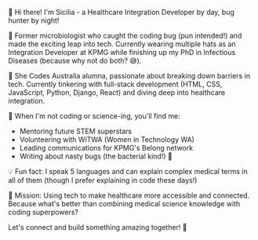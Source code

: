 👋 Hi there! I'm Sicilia - a Healthcare Integration Developer by day, bug hunter by night! 

🔬 Former microbiologist who caught the coding bug (pun intended!) and made the exciting leap into tech. Currently wearing multiple hats as an Integration Developer at KPMG while finishing up my PhD in Infectious Diseases (because why not do both? 😅).

🌱 She Codes Australia alumna, passionate about breaking down barriers in tech. Currently tinkering with full-stack development (HTML, CSS, JavaScript, Python, Django, React) and diving deep into healthcare integration.

🔭 When I'm not coding or science-ing, you'll find me:
- Mentoring future STEM superstars
- Volunteering with WiTWA (Women in Technology WA)
- Leading communications for KPMG's Belong network
- Writing about nasty bugs (the bacterial kind!) 🦠

💡 Fun fact: I speak 5 languages and can explain complex medical terms in all of them (though I prefer explaining in code these days!)

🎯 Mission: Using tech to make healthcare more accessible and connected. Because what's better than combining medical science knowledge with coding superpowers? 

Let's connect and build something amazing together! 🚀
